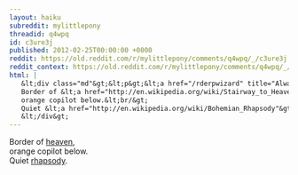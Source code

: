 ```yaml
---
layout: haiku
subreddit: mylittlepony
threadid: q4wpq
id: c3ure3j
published: 2012-02-25T00:00:00 +0000
reddit: https://old.reddit.com/r/mylittlepony/comments/q4wpq/_/c3ure3j
reddit_context: https://old.reddit.com/r/mylittlepony/comments/q4wpq/_/c3ure3j?context=3
html: |
   &lt;div class="md"&gt;&lt;p&gt;&lt;a href="/rderpwizard" title="Always Relevant / Cusp Of The Final Frontier / Paper Bag Princess"&gt;&lt;/a&gt;
   Border of &lt;a href="http://en.wikipedia.org/wiki/Stairway_to_Heaven"&gt;heaven&lt;/a&gt;,&lt;br/&gt;
   orange copilot below.&lt;br/&gt;
   Quiet &lt;a href="http://en.wikipedia.org/wiki/Bohemian_Rhapsody"&gt;rhapsody&lt;/a&gt;.&lt;/p&gt;
   &lt;/div&gt;
---
```


[](/rderpwizard "Always Relevant / Cusp Of The Final Frontier / Paper Bag Princess")
Border of [heaven](http://en.wikipedia.org/wiki/Stairway_to_Heaven),  
orange copilot below.  
Quiet [rhapsody](http://en.wikipedia.org/wiki/Bohemian_Rhapsody).